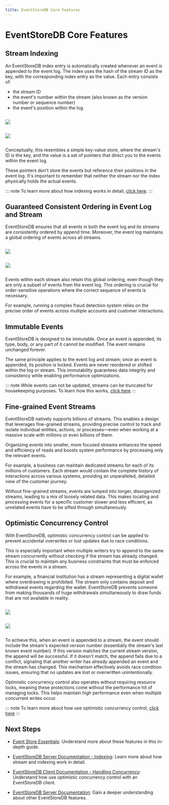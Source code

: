 ```yaml
---
title: EventStoreDB Core Features
---
```


# EventStoreDB Core Features

## Stream Indexing

An EventStoreDB index entry is automatically created whenever an event is appended to the event log. The index uses the hash of the stream ID as the key, with the corresponding index entry as the value. Each entry consists of:

- the stream ID
- the event's number within the stream (also known as the version number or sequence number)
- the event's position within the log

<div style="display: flex; max-height: 400px;">

![](./images/conceptual-model-of-the-index.png#light)
    
</div>

<div style="display: flex; max-height: 400px;">

![](./images/conceptual-model-of-the-index-dark.png#dark)
    
</div>


Conceptually, this resembles a simple key-value store, where the stream's ID is the key, and the value is a set of pointers that direct you to the events within the event log.

These pointers don't store the events but reference their positions in the event log. It's important to remember that neither the stream nor the index physically holds the actual events.

::: note
To learn more about how indexing works in detail, [click here](/server/v24.10%20Preview%201/configuration/indexes.html). 
:::

## Guaranteed Consistent Ordering in Event Log and Stream

EventStoreDB ensures that all events in both the event log and its streams are consistently ordered by append time. Moreover, the event log maintains a global ordering of events across all streams.

<div style="display: flex; max-height: 400px;">

![](./images/consistent-event-ordering.png#light)

</div>

<div style="display: flex; max-height: 400px;">

![](./images/consistent-event-ordering-dark.png#dark)

</div>

Events within each stream also retain this global ordering, even though they are only a subset of events from the event log. This ordering is crucial for order-sensitive operations where the correct sequence of events is necessary. 

For example, running a complex fraud detection system relies on the precise order of events across multiple accounts and customer interactions.

## Immutable Events

EventStoreDB is designed to be immutable. Once an event is appended, its type, body, or any part of it cannot be modified. The event remains unchanged forever. 

The same principle applies to the event log and stream; once an event is appended, its position is locked. Events are never reordered or shifted within the log or stream. This immutability guarantees data integrity and consistency while enabling performance optimizations.

::: note
While events can not be updated, streams can be truncated for housekeeping purposes. To learn how this works, [click here](/server/v24.10%20Preview%201/features/streams.html#deleting-streams-and-events)
:::

## Fine-grained Event Streams

EventStoreDB natively supports billions of streams. This enables a design that leverages fine-grained streams, providing precise control to track and isolate individual entities, actions, or processes—even when working at a massive scale with millions or even billions of them.

Organizing events into smaller, more focused streams enhances the speed and efficiency of reads and boosts system performance by processing only the relevant events.

For example, a business can maintain dedicated streams for each of its millions of customers. Each stream would contain the complete history of interactions across various systems, providing an unparalleled, detailed view of the customer journey.

Without fine-grained streams, events are lumped into longer, disorganized streams, leading to a mix of loosely related data. This makes locating and processing events for a specific customer slower and less efficient, as unrelated events have to be sifted through simultaneously.

## Optimistic Concurrency Control

With EventStoreDB, optimistic concurrency control can be applied to prevent accidental overwrites or lost updates due to race conditions.

This is especially important when multiple writers try to append to the same stream concurrently without checking if the stream has already changed. This is crucial to maintain any business constraints that must be enforced across the events in a stream.

For example, a financial institution has a stream representing a digital wallet where overdrawing is prohibited. The stream only contains deposit and withdrawal events regarding the wallet. EventStoreDB prevents someone from making thousands of huge withdrawals simultaneously to draw funds that are not available in reality.

<div style="display: flex; max-height: 250px;">

![](./images/optimistic-concurrency-control.png#light)

</div>

<div style="display: flex; max-height: 250px;">

![](./images/optimistic-concurrency-control-dark.png#dark)

</div>

To achieve this, when an event is appended to a stream, the event should include the stream's expected version number (essentially the stream's last known event number). If this version matches the current stream version, the append will be successful. If it doesn't match, the append fails due to a conflict, signaling that another writer has already appended an event and the stream has changed. This mechanism effectively avoids race condition issues, ensuring that no updates are lost or overwritten unintentionally.

Optimistic concurrency control also operates without requiring resource locks, meaning these protections come without the performance hit of managing locks. This helps maintain high performance even when multiple concurrent writes occur.

::: note
To learn more about how use optimistic concurrency control, [click here](/clients/grpc/appending-events.html#handling-concurrency)
:::

## Next Steps

- [Event Store Essentials](https://academy.eventstore.com/essentials): Understand more about these features in this in-depth guide.

- [EventStoreDB Server Documentation - Indexing](/server/v24.10%20Preview%201/configuration/indexes.html): Learn more about how stream and indexing work in detail.
  
- [EventStoreDB Client Documentation - Handling Concurrency](/clients/grpc/appending-events.html#handling-concurrency): Understand how use optimistic concurrency control with an EventStoreDB client.

- [EventStoreDB Server Documentation](https://developers.eventstore.com/server/v24.10%20Preview%201/quick-start/): Gain a deeper understanding about other EventStoreDB features. 